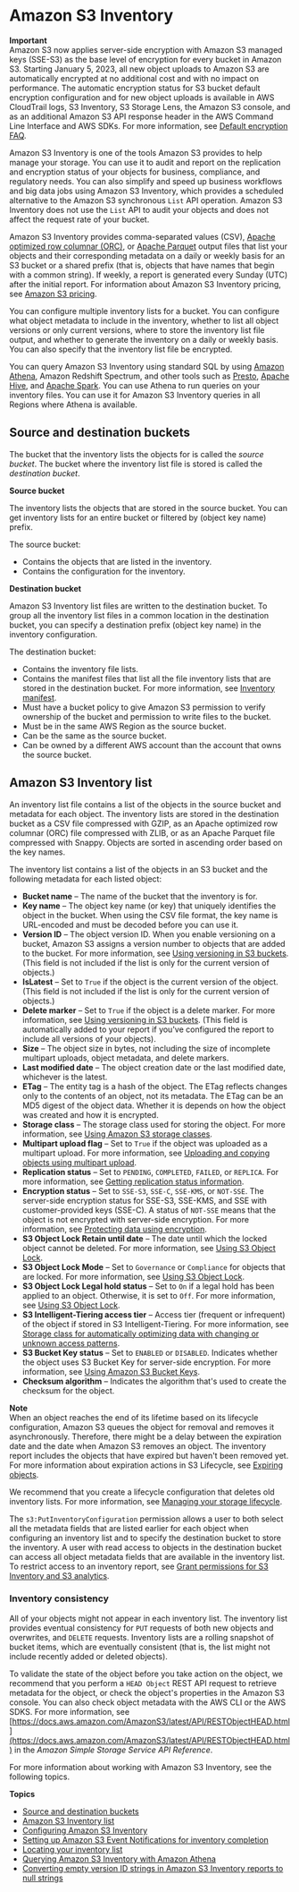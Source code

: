 # Amazon S3 Inventory<a name="storage-inventory"></a>

**Important**  
Amazon S3 now applies server\-side encryption with Amazon S3 managed keys \(SSE\-S3\) as the base level of encryption for every bucket in Amazon S3\. Starting January 5, 2023, all new object uploads to Amazon S3 are automatically encrypted at no additional cost and with no impact on performance\. The automatic encryption status for S3 bucket default encryption configuration and for new object uploads is available in AWS CloudTrail logs, S3 Inventory, S3 Storage Lens, the Amazon S3 console, and as an additional Amazon S3 API response header in the AWS Command Line Interface and AWS SDKs\. For more information, see [Default encryption FAQ](https://docs.aws.amazon.com/AmazonS3/latest/userguide/default-encryption-faq.html)\.

Amazon S3 Inventory is one of the tools Amazon S3 provides to help manage your storage\. You can use it to audit and report on the replication and encryption status of your objects for business, compliance, and regulatory needs\. You can also simplify and speed up business workflows and big data jobs using Amazon S3 Inventory, which provides a scheduled alternative to the Amazon S3 synchronous `List` API operation\. Amazon S3 Inventory does not use the `List` API to audit your objects and does not affect the request rate of your bucket\.

Amazon S3 Inventory provides comma\-separated values \(CSV\), [Apache optimized row columnar \(ORC\)](https://orc.apache.org/), or [Apache Parquet](https://parquet.apache.org/) output files that list your objects and their corresponding metadata on a daily or weekly basis for an S3 bucket or a shared prefix \(that is, objects that have names that begin with a common string\)\. If weekly, a report is generated every Sunday \(UTC\) after the initial report\. For information about Amazon S3 Inventory pricing, see [Amazon S3 pricing](https://aws.amazon.com/s3/pricing/)\.

You can configure multiple inventory lists for a bucket\. You can configure what object metadata to include in the inventory, whether to list all object versions or only current versions, where to store the inventory list file output, and whether to generate the inventory on a daily or weekly basis\. You can also specify that the inventory list file be encrypted\.

You can query Amazon S3 Inventory using standard SQL by using [Amazon Athena](https://docs.aws.amazon.com/athena/latest/ug/what-is.html), Amazon Redshift Spectrum, and other tools such as [Presto](https://prestodb.io/), [Apache Hive](https://hive.apache.org/), and [Apache Spark](https://databricks.com/spark/about/)\. You can use Athena to run queries on your inventory files\. You can use it for Amazon S3 Inventory queries in all Regions where Athena is available\. 

## Source and destination buckets<a name="storage-inventory-buckets"></a>

The bucket that the inventory lists the objects for is called the *source bucket*\. The bucket where the inventory list file is stored is called the *destination bucket*\. 

**Source bucket**

The inventory lists the objects that are stored in the source bucket\. You can get inventory lists for an entire bucket or filtered by \(object key name\) prefix\.

The source bucket:
+ Contains the objects that are listed in the inventory\.
+ Contains the configuration for the inventory\.

**Destination bucket**

Amazon S3 Inventory list files are written to the destination bucket\. To group all the inventory list files in a common location in the destination bucket, you can specify a destination prefix \(object key name\) in the inventory configuration\.

The destination bucket:
+ Contains the inventory file lists\. 
+ Contains the manifest files that list all the file inventory lists that are stored in the destination bucket\. For more information, see [Inventory manifest](storage-inventory-location.md#storage-inventory-location-manifest)\.
+ Must have a bucket policy to give Amazon S3 permission to verify ownership of the bucket and permission to write files to the bucket\. 
+ Must be in the same AWS Region as the source bucket\.
+ Can be the same as the source bucket\.
+ Can be owned by a different AWS account than the account that owns the source bucket\.

## Amazon S3 Inventory list<a name="storage-inventory-contents"></a>

An inventory list file contains a list of the objects in the source bucket and metadata for each object\. The inventory lists are stored in the destination bucket as a CSV file compressed with GZIP, as an Apache optimized row columnar \(ORC\) file compressed with ZLIB, or as an Apache Parquet file compressed with Snappy\. Objects are sorted in ascending order based on the key names\.

The inventory list contains a list of the objects in an S3 bucket and the following metadata for each listed object: 
+ **Bucket name** – The name of the bucket that the inventory is for\.
+ **Key name** – The object key name \(or key\) that uniquely identifies the object in the bucket\. When using the CSV file format, the key name is URL\-encoded and must be decoded before you can use it\.
+ **Version ID** – The object version ID\. When you enable versioning on a bucket, Amazon S3 assigns a version number to objects that are added to the bucket\. For more information, see [Using versioning in S3 buckets](Versioning.md)\. \(This field is not included if the list is only for the current version of objects\.\)
+ **IsLatest** – Set to `True` if the object is the current version of the object\. \(This field is not included if the list is only for the current version of objects\.\)
+ **Delete marker** – Set to `True` if the object is a delete marker\. For more information, see [Using versioning in S3 buckets](Versioning.md)\. \(This field is automatically added to your report if you've configured the report to include all versions of your objects\)\.
+ **Size** – The object size in bytes, not including the size of incomplete multipart uploads, object metadata, and delete markers\.
+ **Last modified date** – The object creation date or the last modified date, whichever is the latest\.
+ **ETag** – The entity tag is a hash of the object\. The ETag reflects changes only to the contents of an object, not its metadata\. The ETag can be an MD5 digest of the object data\. Whether it is depends on how the object was created and how it is encrypted\.
+ **Storage class** – The storage class used for storing the object\. For more information, see [Using Amazon S3 storage classes](storage-class-intro.md)\.
+ **Multipart upload flag** – Set to `True` if the object was uploaded as a multipart upload\. For more information, see [Uploading and copying objects using multipart upload](mpuoverview.md)\.
+ **Replication status** – Set to `PENDING`, `COMPLETED`, `FAILED`, or `REPLICA`\. For more information, see [Getting replication status information](replication-status.md)\.
+ **Encryption status** – Set to `SSE-S3`, `SSE-C`, `SSE-KMS`, or `NOT-SSE`\. The server\-side encryption status for SSE\-S3, SSE\-KMS, and SSE with customer\-provided keys \(SSE\-C\)\. A status of `NOT-SSE` means that the object is not encrypted with server\-side encryption\. For more information, see [Protecting data using encryption](UsingEncryption.md)\.
+ **S3 Object Lock Retain until date** – The date until which the locked object cannot be deleted\. For more information, see [Using S3 Object Lock](object-lock.md)\.
+ **S3 Object Lock Mode** – Set to `Governance` or `Compliance` for objects that are locked\. For more information, see [Using S3 Object Lock](object-lock.md)\.
+ **S3 Object Lock Legal hold status** – Set to `On` if a legal hold has been applied to an object\. Otherwise, it is set to `Off`\. For more information, see [Using S3 Object Lock](object-lock.md)\.
+ **S3 Intelligent\-Tiering access tier** – Access tier \(frequent or infrequent\) of the object if stored in S3 Intelligent\-Tiering\. For more information, see [Storage class for automatically optimizing data with changing or unknown access patterns](storage-class-intro.md#sc-dynamic-data-access)\.
+ **S3 Bucket Key status** – Set to `ENABLED` or `DISABLED`\. Indicates whether the object uses S3 Bucket Key for server\-side encryption\. For more information, see [Using Amazon S3 Bucket Keys](bucket-key.md)\.
+ **Checksum algorithm** – Indicates the algorithm that's used to create the checksum for the object\.

**Note**  
When an object reaches the end of its lifetime based on its lifecycle configuration, Amazon S3 queues the object for removal and removes it asynchronously\. Therefore, there might be a delay between the expiration date and the date when Amazon S3 removes an object\. The inventory report includes the objects that have expired but haven't been removed yet\. For more information about expiration actions in S3 Lifecycle, see [Expiring objects](lifecycle-expire-general-considerations.md)\.

We recommend that you create a lifecycle configuration that deletes old inventory lists\. For more information, see [Managing your storage lifecycle](object-lifecycle-mgmt.md)\.

The `s3:PutInventoryConfiguration` permission allows a user to both select all the metadata fields that are listed earlier for each object when configuring an inventory list and to specify the destination bucket to store the inventory\. A user with read access to objects in the destination bucket can access all object metadata fields that are available in the inventory list\. To restrict access to an inventory report, see [Grant permissions for S3 Inventory and S3 analytics](example-bucket-policies.md#example-bucket-policies-s3-inventory-1)\.

### Inventory consistency<a name="storage-inventory-contents-consistency"></a>

All of your objects might not appear in each inventory list\. The inventory list provides eventual consistency for `PUT` requests of both new objects and overwrites, and `DELETE` requests\. Inventory lists are a rolling snapshot of bucket items, which are eventually consistent \(that is, the list might not include recently added or deleted objects\)\. 

To validate the state of the object before you take action on the object, we recommend that you perform a `HEAD Object` REST API request to retrieve metadata for the object, or check the object's properties in the Amazon S3 console\. You can also check object metadata with the AWS CLI or the AWS SDKS\. For more information, see [https://docs.aws.amazon.com/AmazonS3/latest/API/RESTObjectHEAD.html](https://docs.aws.amazon.com/AmazonS3/latest/API/RESTObjectHEAD.html) in the *Amazon Simple Storage Service API Reference*\.

For more information about working with Amazon S3 Inventory, see the following topics\.

**Topics**
+ [Source and destination buckets](#storage-inventory-buckets)
+ [Amazon S3 Inventory list](#storage-inventory-contents)
+ [Configuring Amazon S3 Inventory](configure-inventory.md)
+ [Setting up Amazon S3 Event Notifications for inventory completion](storage-inventory-notification.md)
+ [Locating your inventory list](storage-inventory-location.md)
+ [Querying Amazon S3 Inventory with Amazon Athena](storage-inventory-athena-query.md)
+ [Converting empty version ID strings in Amazon S3 Inventory reports to null strings](inventory-configure-bops.md)